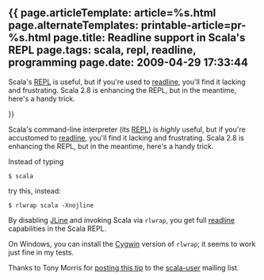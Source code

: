 {{
page.articleTemplate: article=%s.html
page.alternateTemplates: printable-article=pr-%s.html
page.title: Readline support in Scala's REPL
page.tags: scala, repl, readline, programming
page.date: 2009-04-29 17:33:44
---
Scala's [REPL][] is useful, but if
you're used to
[readline][],
you'll find it lacking and frustrating. Scala 2.8 is enhancing the
REPL, but in the meantime, here's a handy trick.

[REPL]: http://en.wikipedia.org/wiki/REPL
[readline]: http://tiswww.case.edu/php/chet/readline/rltop.html

}}

Scala's command-line interpreter (its
[REPL][]) is *highly* useful, but
if you're accustomed to
[readline][],
you'll find it lacking and frustrating. Scala 2.8 is enhancing the
REPL, but in the meantime, here's a handy trick.

Instead of typing

    $ scala

try this, instead:

    $ rlwrap scala -Xnojline

By disabling [JLine][] and invoking
Scala via `rlwrap`, you get full
[readline][]
capabilities in the Scala REPL.

On Windows, you can install the [Cygwin][]
version of `rlwrap`; it seems to work just fine in my tests.

Thanks to Tony Morris for
[posting this tip][]
to the [scala-user][]
mailing list.

[REPL]: http://en.wikipedia.org/wiki/REPL
[readline]: http://tiswww.case.edu/php/chet/readline/rltop.html
[JLine]: http://jline.sourceforge.net/
[readline]: http://tiswww.case.edu/php/chet/readline/rltop.html
[Cygwin]: http://www.cygwin.com/
[posting this tip]: http://www.nabble.com/Re:-rlwrap-with-scala-interpreter-p23291192.html
[scala-user]: http://www.nabble.com/Scala---User-f30217.html
